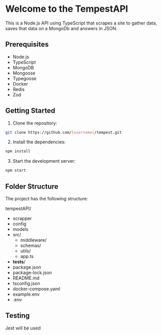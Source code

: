# Welcome to the TempestAPI

This is a Node.js API using TypeScript that scrapes a site to gather data, saves that data on a MongoDb and answers in JSON.

## Prerequisites

- Node.js
- TypeScript
- MongoDB
- Mongoose
- Typegoose
- Docker
- Redis
- Zod

## Getting Started

1. Clone the repository:
```sh 
git clone https://github.com/[username]/tempest.git
```

2. Install the dependencies:
```sh 
npm install
```

3. Start the development server:
```sh 
npm start
```

## Folder Structure

The project has the following structure:

tempestAPI/
- scrapper
- config 
- models
- src/
  - middleware/
  - schemas/
  - utils/
  - app.ts
- __tests__/
- package.json
- package-lock.json
- README.md
- tsconfig.json
- docker-compose.yaml
- example.env
- .env

## Testing

Jest will be used

